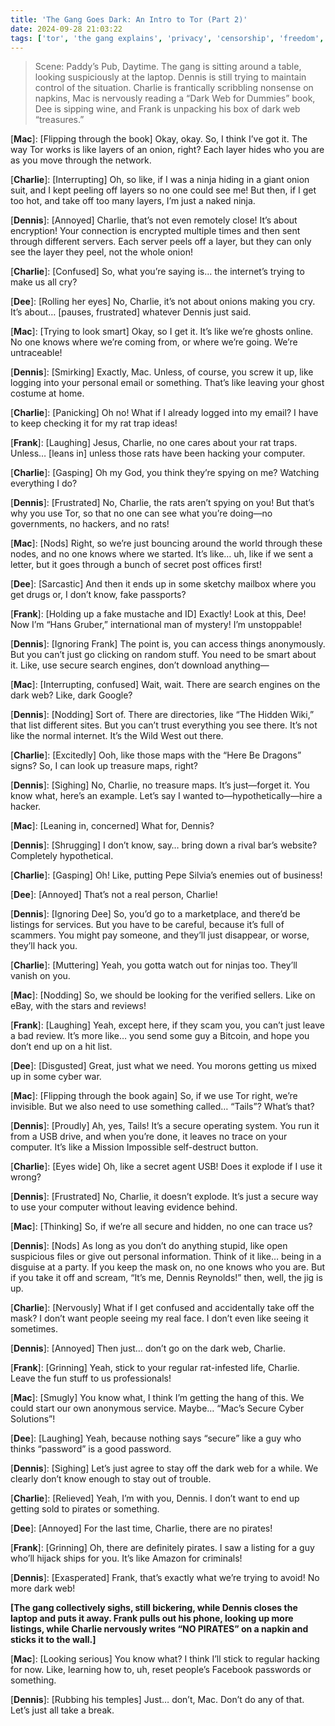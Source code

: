 ```yaml
---
title: 'The Gang Goes Dark: An Intro to Tor (Part 2)'
date: 2024-09-28 21:03:22
tags: ['tor', 'the gang explains', 'privacy', 'censorship', 'freedom', 'darkweb']
---
```


> Scene: Paddy’s Pub, Daytime. The gang is sitting around a table, looking suspiciously at the laptop. Dennis is still trying to maintain control of the situation. Charlie is frantically scribbling nonsense on napkins, Mac is nervously reading a “Dark Web for Dummies” book, Dee is sipping wine, and Frank is unpacking his box of dark web “treasures.”

[**Mac**]: [Flipping through the book] Okay, okay. So, I think I’ve got it. The way Tor works is like layers of an onion, right? Each layer hides who you are as you move through the network.

[**Charlie**]: [Interrupting] Oh, so like, if I was a ninja hiding in a giant onion suit, and I kept peeling off layers so no one could see me! But then, if I get too hot, and take off too many layers, I’m just a naked ninja.

[**Dennis**]: [Annoyed] Charlie, that’s not even remotely close! It’s about encryption! Your connection is encrypted multiple times and then sent through different servers. Each server peels off a layer, but they can only see the layer they peel, not the whole onion!

[**Charlie**]: [Confused] So, what you’re saying is… the internet’s trying to make us all cry?

[**Dee**]: [Rolling her eyes] No, Charlie, it’s not about onions making you cry. It’s about… [pauses, frustrated] whatever Dennis just said.

[**Mac**]: [Trying to look smart] Okay, so I get it. It’s like we’re ghosts online. No one knows where we’re coming from, or where we’re going. We’re untraceable!

[**Dennis**]: [Smirking] Exactly, Mac. Unless, of course, you screw it up, like logging into your personal email or something. That’s like leaving your ghost costume at home.

[**Charlie**]: [Panicking] Oh no! What if I already logged into my email? I have to keep checking it for my rat trap ideas!

[**Frank**]: [Laughing] Jesus, Charlie, no one cares about your rat traps. Unless… [leans in] unless those rats have been hacking your computer.

[**Charlie**]: [Gasping] Oh my God, you think they’re spying on me? Watching everything I do?

[**Dennis**]: [Frustrated] No, Charlie, the rats aren’t spying on you! But that’s why you use Tor, so that no one can see what you’re doing—no governments, no hackers, and no rats!

[**Mac**]: [Nods] Right, so we’re just bouncing around the world through these nodes, and no one knows where we started. It’s like… uh, like if we sent a letter, but it goes through a bunch of secret post offices first!

[**Dee**]: [Sarcastic] And then it ends up in some sketchy mailbox where you get drugs or, I don’t know, fake passports?

[**Frank**]: [Holding up a fake mustache and ID] Exactly! Look at this, Dee! Now I’m “Hans Gruber,” international man of mystery! I’m unstoppable!

[**Dennis**]: [Ignoring Frank] The point is, you can access things anonymously. But you can’t just go clicking on random stuff. You need to be smart about it. Like, use secure search engines, don’t download anything—

[**Mac**]: [Interrupting, confused] Wait, wait. There are search engines on the dark web? Like, dark Google?

[**Dennis**]: [Nodding] Sort of. There are directories, like “The Hidden Wiki,” that list different sites. But you can’t trust everything you see there. It’s not like the normal internet. It’s the Wild West out there.

[**Charlie**]: [Excitedly] Ooh, like those maps with the “Here Be Dragons” signs? So, I can look up treasure maps, right?

[**Dennis**]: [Sighing] No, Charlie, no treasure maps. It’s just—forget it. You know what, here’s an example. Let’s say I wanted to—hypothetically—hire a hacker.

[**Mac**]: [Leaning in, concerned] What for, Dennis?

[**Dennis**]: [Shrugging] I don’t know, say… bring down a rival bar’s website? Completely hypothetical.

[**Charlie**]: [Gasping] Oh! Like, putting Pepe Silvia’s enemies out of business!

[**Dee**]: [Annoyed] That’s not a real person, Charlie!

[**Dennis**]: [Ignoring Dee] So, you’d go to a marketplace, and there’d be listings for services. But you have to be careful, because it’s full of scammers. You might pay someone, and they’ll just disappear, or worse, they’ll hack you.

[**Charlie**]: [Muttering] Yeah, you gotta watch out for ninjas too. They’ll vanish on you.

[**Mac**]: [Nodding] So, we should be looking for the verified sellers. Like on eBay, with the stars and reviews!

[**Frank**]: [Laughing] Yeah, except here, if they scam you, you can’t just leave a bad review. It’s more like… you send some guy a Bitcoin, and hope you don’t end up on a hit list.

[**Dee**]: [Disgusted] Great, just what we need. You morons getting us mixed up in some cyber war.

[**Mac**]: [Flipping through the book again] So, if we use Tor right, we’re invisible. But we also need to use something called… “Tails”? What’s that?

[**Dennis**]: [Proudly] Ah, yes, Tails! It’s a secure operating system. You run it from a USB drive, and when you’re done, it leaves no trace on your computer. It’s like a Mission Impossible self-destruct button.

[**Charlie**]: [Eyes wide] Oh, like a secret agent USB! Does it explode if I use it wrong?

[**Dennis**]: [Frustrated] No, Charlie, it doesn’t explode. It’s just a secure way to use your computer without leaving evidence behind.

[**Mac**]: [Thinking] So, if we’re all secure and hidden, no one can trace us?

[**Dennis**]: [Nods] As long as you don’t do anything stupid, like open suspicious files or give out personal information. Think of it like… being in a disguise at a party. If you keep the mask on, no one knows who you are. But if you take it off and scream, “It’s me, Dennis Reynolds!” then, well, the jig is up.

[**Charlie**]: [Nervously] What if I get confused and accidentally take off the mask? I don’t want people seeing my real face. I don’t even like seeing it sometimes.

[**Dennis**]: [Annoyed] Then just… don’t go on the dark web, Charlie.

[**Frank**]: [Grinning] Yeah, stick to your regular rat-infested life, Charlie. Leave the fun stuff to us professionals!

[**Mac**]: [Smugly] You know what, I think I’m getting the hang of this. We could start our own anonymous service. Maybe… “Mac’s Secure Cyber Solutions”!

[**Dee**]: [Laughing] Yeah, because nothing says “secure” like a guy who thinks “password” is a good password.

[**Dennis**]: [Sighing] Let’s just agree to stay off the dark web for a while. We clearly don’t know enough to stay out of trouble.

[**Charlie**]: [Relieved] Yeah, I’m with you, Dennis. I don’t want to end up getting sold to pirates or something.

[**Dee**]: [Annoyed] For the last time, Charlie, there are no pirates!

[**Frank**]: [Grinning] Oh, there are definitely pirates. I saw a listing for a guy who’ll hijack ships for you. It’s like Amazon for criminals!

[**Dennis**]: [Exasperated] Frank, that’s exactly what we’re trying to avoid! No more dark web!

**[The gang collectively sighs, still bickering, while Dennis closes the laptop and puts it away. Frank pulls out his phone, looking up more listings, while Charlie nervously writes “NO PIRATES” on a napkin and sticks it to the wall.]**

[**Mac**]: [Looking serious] You know what? I think I’ll stick to regular hacking for now. Like, learning how to, uh, reset people’s Facebook passwords or something.

[**Dennis**]: [Rubbing his temples] Just… don’t, Mac. Don’t do any of that. Let’s just all take a break.
